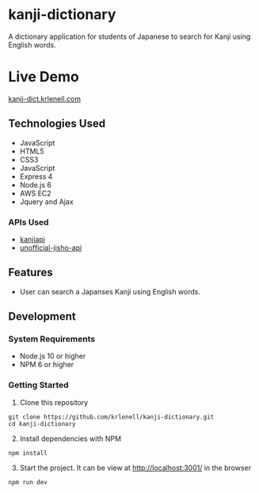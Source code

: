 
kanji-dictionary
======
A dictionary application for students of Japanese to search for Kanji using English words.

Live Demo
=======
[kanji-dict.krlenell.com](https://kanji-dict.krlenell.com/)

Technologies Used
-------

+ JavaScript
+ HTML5
+ CSS3
+ JavaScript
+ Express 4
+ Node.js 6
+ AWS EC2
+ Jquery and Ajax

### APIs Used

+ [kanjiapi](https://kanjiapi.dev/#!/)
+ [unofficial-jisho-api](https://www.npmjs.com/package/unofficial-jisho-api)

Features
-------

+ User can search a Japanses Kanji using English words.

Development
-------

### System Requirements

+ Node.js 10 or higher
+ NPM 6 or higher


### Getting Started


1. Clone this repository

```shell
git clone https://github.com/krlenell/kanji-dictionary.git
cd kanji-dictionary
```
2. Install dependencies with NPM

```shell
npm install
```

3. Start the project.  It can be view at [http://localhost:3001/](http://localhost:3001/) in the browser

```shell
npm run dev
```
